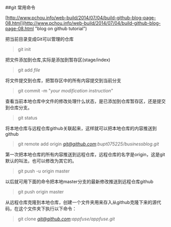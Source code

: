 ##git 常用命令


[http://www.pchou.info/web-build/2014/07/04/build-github-blog-page-08.html](http://www.pchou.info/web-build/2014/07/04/build-github-blog-page-08.html "blog on github tutorial")

把当前目录变成Git可以管理的仓库

> git init

把文件添加到仓库,实际是添加到暂存区(stage/index)

> git add *file*

将文件提交到仓库，把暂存区中的所有内容提交到当前分支

> git commit -m "*your modification instruction*"

查看当前本地仓库中文件的修改处理什么状态，是已添加到仓库暂存区，还是提交到仓库分支。

> git status

将本地仓库与远程仓库github关联起来，这样就可以把本地仓库的内容推送到github

> git remote add origin *git@github.com:bupt075225/businessblog.git*

第一次把本地仓库的所有内容推送到远程仓库，远程仓库的名字是origin，这是git默认的叫法，也可以修改为其它的。

> git push -u origin master

以后就可用下面的命令把本地master分支的最新修改推送到远程仓库github


> git push origin master

 
从远程仓库克隆到本地仓库，创建一个文件夹用来存入从github克隆下来的源代码，在这个文件夹下执行以下命令：

> git clone *git@github.com:appfuse/appfuse.git*




